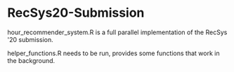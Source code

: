 # RecSys20-Submission

hour_recommender_system.R is a full parallel implementation of the RecSys '20 submission. 

helper_functions.R needs to be run, provides some functions that work in the background. 
